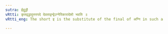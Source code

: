 ```yaml
---
sutra: ईद्वृद्धौ
vRtti: कृतवृद्धावुत्तरपदे देवताद्वन्द्वेऽग्नेरिकारादेशो भवति ॥
vRtti_eng: The short इ is the substitute of the final of अग्नि in such a _Dvandva_ in which both members take the _Vriddhi_.

---
```

